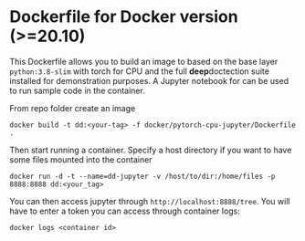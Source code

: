 # Dockerfile for Docker version (>=20.10)

This Dockerfile allows you to build an image to based on the base layer `python:3.8-slim` with torch for CPU and the 
full **deep**doctection suite installed for demonstration purposes. A Jupyter notebook for can be used to
run sample code in the container.

From repo folder create an image

```
docker build -t dd:<your-tag> -f docker/pytorch-cpu-jupyter/Dockerfile .
``` 

Then start running a container. Specify a host directory if you want to have some files mounted into the container

```
docker run -d -t --name=dd-jupyter -v /host/to/dir:/home/files -p 8888:8888 dd:<your_tag> 
```

You can then access jupyter through `http://localhost:8888/tree`. You will have to enter a token you can access through
container logs:

```
docker logs <container id>
```
